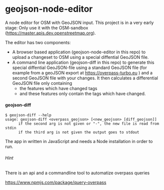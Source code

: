 # geojson-node-editor
A node editor for OSM with GeoJSON input. This project is in a very early stage: Only use it with the OSM-sandbox (https://master.apis.dev.openstreetmap.org).

The editor has two components:
* A browser based application (geojson-node-editor in this repo) to upload a changeset to OSM using a special diffential GeoJSON file.
* A command line application (geojson-diff in this repo) to generate this special diffential GeoJSON-file using a standard GeoJSON file (for example from a geoJSON export at https://overpass-turbo.eu ) and a second GeoJSON file with your changes. It then calculates a differential GeoJSON file only containing
  - the features which have changed tags
  - and these features only contain the tags which have changed.


#### geojson-diff
 ```
$ geojson-diff --help
usage: geojson-diff <overpass_geojson> [<new_geojson> [diff_geojson]]
       if the second arg is not given or "-", the new file is read from stdin
       if the third arg is not given the output goes to stdout
```
The app in written in JavaScript and needs a Node installation in order to run. 


###### Hint

There is an api and a commandline tool to automatize overpass queries

https://www.npmjs.com/package/query-overpass

